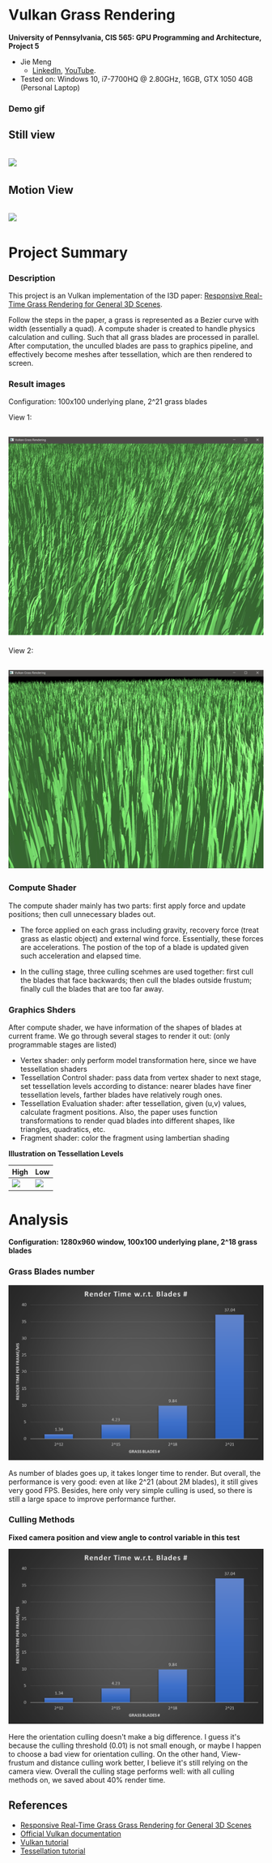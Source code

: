 Vulkan Grass Rendering
========================

**University of Pennsylvania, CIS 565: GPU Programming and Architecture, Project 5**

* Jie Meng
  * [LinkedIn](https://www.linkedin.com/in/jie-meng/), [YouTube](https://www.youtube.com/channel/UC7G8fUcQrrI_1YnXY5sQM6A).
* Tested on: Windows 10, i7-7700HQ @ 2.80GHz, 16GB, GTX 1050 4GB (Personal Laptop)


### Demo gif

Still view
------------------------
![](img/g1.gif)
-----------------------

Motion View
---------------------------
![](img/g2.gif)
------------------------


Project Summary
======================

### Description
This project is an Vulkan implementation of the I3D paper: [Responsive Real-Time Grass Rendering for General 3D Scenes](https://www.cg.tuwien.ac.at/research/publications/2017/JAHRMANN-2017-RRTG/JAHRMANN-2017-RRTG-draft.pdf).

Follow the steps in the paper, a grass is represented as a Bezier curve with width (essentially a quad). A compute shader is created to handle physics calculation and culling. Such that all grass blades are processed in parallel. After computation, the unculled blades are pass to graphics pipeline, and effectively become meshes after tessellation, which are then rendered to screen.

### Result images

Configuration: 100x100 underlying plane, 2^21 grass blades

View 1:

![](img/g11.png)
------------------------

View 2:

![](img/g22.png)
------------------------


### Compute Shader

The compute shader mainly has two parts: first apply force and update positions; then cull unnecessary blades out.

 * The force applied on each grass including gravity, recovery force (treat grass as elastic object) and external wind force. Essentially, these forces are accelerations. The postion of the top of a blade is updated given such acceleration and elapsed time.

 * In the culling stage, three culling scehmes are used together: first cull the blades that face backwards; then cull the blades outside frustum; finally cull the blades that are too far away.

### Graphics Shders

After compute shader, we have information of the shapes of blades at current frame. We go through several stages to render it out: (only programmable stages are listed)

 * Vertex shader: only perform model transformation here, since we have tessellation shaders
 * Tessellation Control shader: pass data from vertex shader to next stage, set tessellation levels according to distance: nearer blades have finer tessellation levels, farther blades have relatively rough ones.
 * Tessellation Evaluation shader: after tessellation, given (u,v) values, calculate fragment positions. Also, the paper uses function transformations to render quad blades into different shapes, like triangles, quadratics, etc.
 * Fragment shader: color the fragment using lambertian shading

**Illustration on Tessellation Levels**

High  |   Low
------|-------
![](tese1.png) | ![](tese2.png)


Analysis
====================

**Configuration: 1280x960 window, 100x100 underlying plane, 2^18 grass blades**

### Grass Blades number

![](img/performance1.png)

As number of blades goes up, it takes longer time to render. But overall, the performance is very good: even at like 2^21 (about 2M blades), it still gives very good FPS. Besides, here only very simple culling is used, so there is still a large space to improve performance further.

### Culling Methods

**Fixed camera position and view angle to control variable in this test**

![](img/performance1.png)

Here the orientation culling doesn't make a big difference. I guess it's because the culling threshold (0.01) is not small enough, or maybe I happen to choose a bad view for orientation culling. On the other hand, View-frustum and distance culling work better, I believe it's still relying on the camera view. Overall the culling stage performs well: with all culling methods on, we saved about 40% render time.



## References

* [Responsive Real-Time Grass Grass Rendering for General 3D Scenes](https://www.cg.tuwien.ac.at/research/publications/2017/JAHRMANN-2017-RRTG/JAHRMANN-2017-RRTG-draft.pdf)
* [Official Vulkan documentation](https://www.khronos.org/registry/vulkan/)
* [Vulkan tutorial](https://vulkan-tutorial.com/)
* [Tessellation tutorial](http://in2gpu.com/2014/07/12/tessellation-tutorial-opengl-4-3/)

